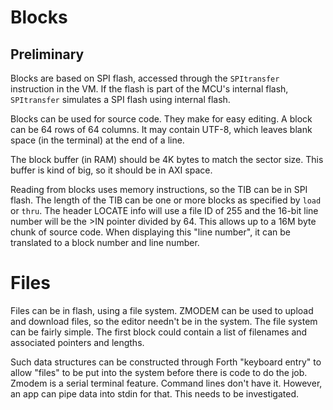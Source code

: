 # Blocks

## Preliminary

Blocks are based on SPI flash, accessed through the `SPItransfer` instruction in the VM. If the flash is part of the MCU's internal flash, `SPItransfer` simulates a SPI flash using internal flash.

Blocks can be used for source code. They make for easy editing.
A block can be 64 rows of 64 columns. It may contain UTF-8, which leaves blank space (in the terminal) at the end of a line.

The block buffer (in RAM) should be 4K bytes to match the sector size.
This buffer is kind of big, so it should be in AXI space.

Reading from blocks uses memory instructions, so the TIB can be in SPI flash. The length of the TIB can be one or more blocks as specified by `load` or `thru`.
The header LOCATE info will use a file ID of 255 and the 16-bit line number will be the >IN pointer divided by 64. This allows up to a 16M byte chunk of source code. When displaying this "line number", it can be translated to a block number and line number.

# Files

Files can be in flash, using a file system. ZMODEM can be used to upload and download files, so the editor needn't be in the system. The file system can be fairly simple. The first block could contain a list of filenames and associated pointers and lengths.

Such data structures can be constructed through Forth "keyboard entry" to allow "files" to be put into the system before there is code to do the job. Zmodem is a serial terminal feature. Command lines don't have it. However, an app can pipe data into stdin for that. This needs to be investigated.


